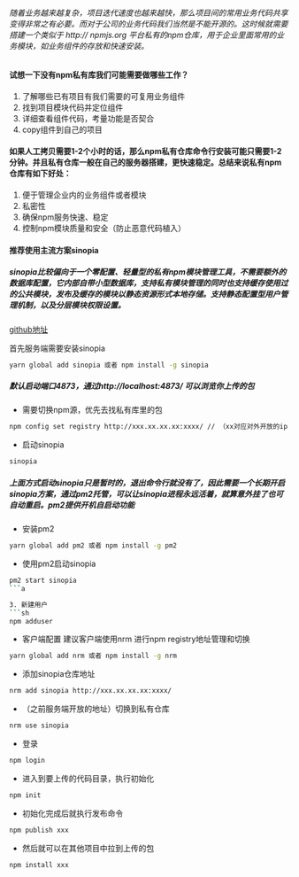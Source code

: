 ###### 随着业务越来越复杂，项目迭代速度也越来越快，那么项目间的常用业务代码共享变得非常之有必要。而对于公司的业务代码我们当然是不能开源的。这时候就需要搭建一个类似于 http:// npmjs.org 平台私有的npm仓库，用于企业里面常用的业务模块，如业务组件的存放和快速安装。

#### 试想一下没有npm私有库我们可能需要做哪些工作？

1. 了解哪些已有项目有我们需要的可复用业务组件
2. 找到项目模块代码并定位组件
3. 详细查看组件代码，考量功能是否契合
4. copy组件到自己的项目

#### 如果人工拷贝需要1-2个小时的话，那么npm私有仓库命令行安装可能只需要1-2分钟。并且私有仓库一般在自己的服务器搭建，更快速稳定。总结来说私有npm仓库有如下好处：

1. 便于管理企业内的业务组件或者模块
2. 私密性
3. 确保npm服务快速、稳定
4. 控制npm模块质量和安全（防止恶意代码植入）

#### 推荐使用主流方案sinopia
##### sinopia比较偏向于一个零配置、轻量型的私有npm模块管理工具，不需要额外的数据库配置，它内部自带小型数据库，支持私有模块管理的同时也支持缓存使用过的公共模块，发布及缓存的模块以静态资源形式本地存储。支持静态配置型用户管理机制，以及分层模块权限设置。
[github地址](https://github.com/rlidwka/sinopia)

首先服务端需要安装sinopia
```sh
yarn global add sinopia 或者 npm install -g sinopia
```

##### 默认启动端口4873，通过http://localhost:4873/ 可以浏览你上传的包
- 需要切换npm源，优先去找私有库里的包
```sh
npm config set registry http://xxx.xx.xx.xx:xxxx/ // （xx对应对外开放的ip和端口号）
```
- 启动sinopia
```sh
sinopia
```

##### 上面方式启动sinopia只是暂时的，退出命令行就没有了，因此需要一个长期开启sinopia方案，通过pm2托管，可以让sinopia进程永远活着，就算意外挂了也可自动重启。pm2提供开机自启动功能

- 安装pm2
```sh
yarn global add pm2 或者 npm install -g pm2
```


- 使用pm2启动sinopia
```sh
pm2 start sinopia
```a

3. 新建用户
```sh
npm adduser
```

- 客户端配置 建议客户端使用nrm 进行npm registry地址管理和切换
```sh
yarn global add nrm 或者 npm install -g nrm

```
- 添加sinopia仓库地址
```sh
nrm add sinopia http://xxx.xx.xx.xx:xxxx/

```
- （之前服务端开放的地址）切换到私有仓库
```sh
nrm use sinopia
```

- 登录
```sh
npm login
```

- 进入到要上传的代码目录，执行初始化
```sh
npm init
```

- 初始化完成后就执行发布命令
```sh
npm publish xxx
```

- 然后就可以在其他项目中拉到上传的包
```sh
npm install xxx
```

